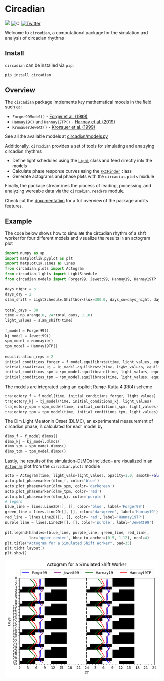 # Circadian

<!-- WARNING: THIS FILE WAS AUTOGENERATED! DO NOT EDIT! -->

[![](https://img.shields.io/badge/docs-stable-blue.svg)](https://arcascope.github.io/circadian/)
![CI](https://github.com/Arcascope/circadian/actions/workflows/test.yaml/badge.svg)
[![Twitter](https://img.shields.io/twitter/url/https/twitter.com/arcascope.svg?style=social&label=Follow%20%40arcascope)](https://twitter.com/arcascope)

Welcome to `circadian`, a computational package for the simulation and
analysis of circadian rhythms

## Install

`circadian` can be installed via `pip`:

``` sh
pip install circadian
```

## Overview

The `circadian` package implements key mathematical models in the field
such as:

- `Forger99Model()` - [Forger et
  al. (1999)](https://doi.org/10.1177/074873099129000867)
- `Hannay19()` and `Hannay19TP()` - [Hannay et
  al. (2019)](https://doi.org/10.1177/0748730419878298)
- `KronauerJewett()` - [Kronauer et
  al. (1999)](https://doi.org/10.1177/074873049901400608)

See all the available models at
[circadian/models.py](https://github.com/Arcascope/circadian/blob/main/circadian/models.py)

Additionally, `circadian` provides a set of tools for simulating and
analzying circadian rhythms:

- Define light schedules using the
  [`Light`](https://arcascope.github.io/circadian/lights.html#light)
  class and feed directly into the models
- Calculate phase response curves using the
  [`PRCFinder`](https://arcascope.github.io/circadian/prc.html#prcfinder)
  class
- Generate actograms and phase plots with the `circadian.plots` module

Finally, the package streamlines the process of reading, processing, and
analyzing wereable data via the `circadian.readers` module.

Check out the [documentation](https://arcascope.github.io/circadian/)
for a full overview of the package and its features.

## Example

The code below shows how to simulate the circadian rhythm of a shift
worker for four different models and visualize the results in an
actogram plot

``` python
import numpy as np
import matplotlib.pyplot as plt
import matplotlib.lines as lines
from circadian.plots import Actogram
from circadian.lights import LightSchedule
from circadian.models import Forger99, Jewett99, Hannay19, Hannay19TP

days_night = 3
days_day = 2
slam_shift = LightSchedule.ShiftWork(lux=300.0, days_on=days_night, days_off=days_day)

total_days = 30
time = np.arange(0, 24*total_days, 0.10)
light_values = slam_shift(time)

f_model = Forger99()
kj_model = Jewett99()
spm_model = Hannay19()
tpm_model = Hannay19TP()

equilibration_reps = 2
initial_conditions_forger = f_model.equilibrate(time, light_values, equilibration_reps)
initial_conditions_kj = kj_model.equilibrate(time, light_values, equilibration_reps)
initial_conditions_spm = spm_model.equilibrate(time, light_values, equilibration_reps)
initial_conditions_tpm = tpm_model.equilibrate(time, light_values, equilibration_reps)
```

The models are integrated using an explicit Runge-Kutta 4 (RK4) scheme

``` python
trajectory_f = f_model(time, initial_conditions_forger, light_values)
trajectory_kj = kj_model(time, initial_conditions_kj, light_values)
trajectory_spm = spm_model(time, initial_conditions_spm, light_values)
trajectory_tpm = tpm_model(time, initial_conditions_tpm, light_values)
```

The Dim Light Melatonin Onset (DLMO), an experimental measurement of
circadian phase, is calculated for each model by

``` python
dlmo_f = f_model.dlmos()
dlmo_kj = kj_model.dlmos()
dlmo_spm = spm_model.dlmos()
dlmo_tpm = tpm_model.dlmos()
```

Lastly, the results of the simulation–DLMOs included– are visualized in
an
[`Actogram`](https://arcascope.github.io/circadian/plots.html#actogram)
plot from the `circadian.plots` module

``` python
acto = Actogram(time, light_vals=light_values, opacity=1.0, smooth=False)
acto.plot_phasemarker(dlmo_f, color='blue')
acto.plot_phasemarker(dlmo_spm, color='darkgreen')
acto.plot_phasemarker(dlmo_tpm, color='red')
acto.plot_phasemarker(dlmo_kj, color='purple')
# legend
blue_line = lines.Line2D([], [], color='blue', label='Forger99')
green_line = lines.Line2D([], [], color='darkgreen', label='Hannay19')
red_line = lines.Line2D([], [], color='red', label='Hannay19TP')
purple_line = lines.Line2D([], [], color='purple', label='Jewett99')

plt.legend(handles=[blue_line, purple_line, green_line, red_line], 
           loc='upper center', bbox_to_anchor=(0.5, 1.12), ncol=4)
plt.title("Actogram for a Simulated Shift Worker", pad=35)
plt.tight_layout()
plt.show()
```

![](index_files/figure-commonmark/cell-5-output-1.png)
